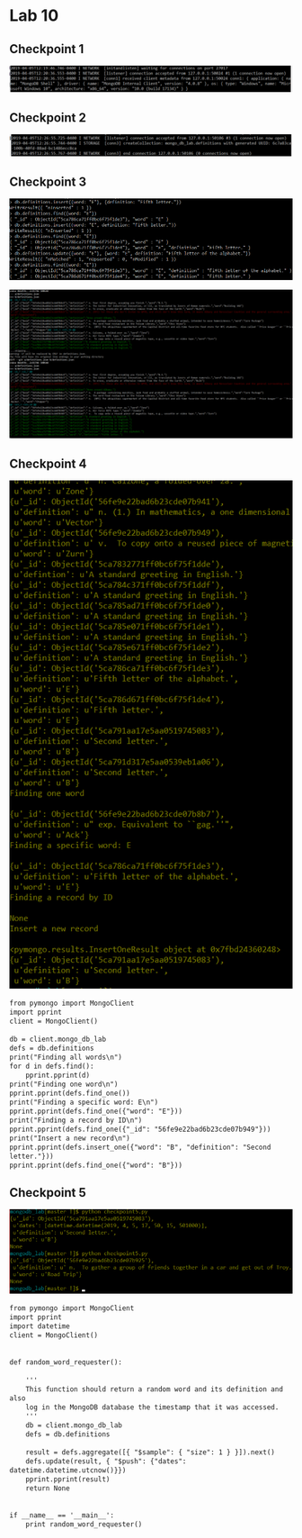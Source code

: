 # Lab 10

## Checkpoint 1

![Connected to server](Screenshot_1.png)

## Checkpoint 2

![Created database](Screenshot_2.png)

## Checkpoint 3

![Added words](Screenshot_3.png)

![Git Diff](Screenshot_4.png)

## Checkpoint 4

![Python output](Screenshot_5.png)

```
from pymongo import MongoClient
import pprint
client = MongoClient()

db = client.mongo_db_lab
defs = db.definitions
print("Finding all words\n")
for d in defs.find():
	pprint.pprint(d)
print("Finding one word\n")
pprint.pprint(defs.find_one())
print("Finding a specific word: E\n")
pprint.pprint(defs.find_one({"word": "E"}))
print("Finding a record by ID\n")
pprint.pprint(defs.find_one({"_id": "56fe9e22bad6b23cde07b949"}))
print("Insert a new record\n")
pprint.pprint(defs.insert_one({"word": "B", "definition": "Second letter."}))
pprint.pprint(defs.find_one({"word": "B"}))
```

## Checkpoint 5

![rand output](Screenshot_6.png)

```
from pymongo import MongoClient
import pprint
import datetime
client = MongoClient()


def random_word_requester():
	
	'''
	This function should return a random word and its definition and also
	log in the MongoDB database the timestamp that it was accessed.
	'''
	db = client.mongo_db_lab
	defs = db.definitions
	
	result = defs.aggregate([{ "$sample": { "size": 1 } }]).next()
	defs.update(result, { "$push": {"dates": datetime.datetime.utcnow()}})
	pprint.pprint(result)
	return None


if __name__ == '__main__':
	print random_word_requester()
```


